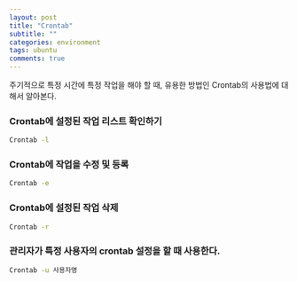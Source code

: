 ```yaml
---
layout: post
title: "Crontab"
subtitle: ""
categories: environment
tags: ubuntu
comments: true
---
```


주기적으로 특정 시간에 특정 작업을 해야 할 때, 유용한 방법인 Crontab의 사용법에 대해서 알아본다.

### Crontab에 설정된 작업 리스트 확인하기

```bash
Crontab -l
```

### Crontab에 작업을 수정 및 등록

```bash
Crontab -e
```

### Crontab에 설정된 작업 삭제

```bash
Crontab -r
```

### 관리자가 특정 사용자의 crontab 설정을 할 때 사용한다.

```bash
Crontab -u 사용자명
```

<!--
<img src='{{"/assets/img/post_image/virtualenv-add-jupyter/kernel_add_check.png"}}' width="270" height="300"> -->
